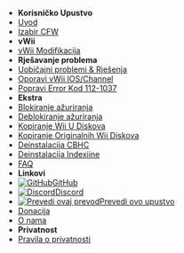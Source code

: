 - **Korisničko Upustvo**
- [Uvod](introduction)
- [Izabir CFW](cfw-choice)
- **vWii**
- [vWii Modifikacija](vwii-modding)
- **Rješavanje problema**
- [Uobičajni problemi & Rješenja](common-issues-fixes)
- [Oporavi vWii IOS/Channel](recover-vwii-ioses-channels)
- [Popravi Error Kod 112-1037](fix-errcode-112-1037)
- **Ekstra**
- [Blokiranje ažuriranja](block-updates)
- [Deblokiranje ažuriranja](unblock-updates)
- [Kopiranje Wii U Diskova](dump-games)
- [Kopiranje Originalnih Wii Diskova](dump-wii-games)
- [Deinstalacija CBHC](uninstall-cbhc)
- [Deinstalacija Indexiine](uninstall-indexiine)
- [FAQ](faq)
- **Linkovi**
- [![GitHub](https://icongr.am/simple/github.svg?color=808080&size=16)GitHub](https://github.com/hacks-guide/Guide-WiiU)
- [![Discord](https://icongr.am/simple/discord.svg?colored&size=16)Discord](https://discord.gg/C29hYvh)
- [![Prevedi ovaj prevod](https://icongr.am/material/translate.svg?color=808080&size=16)Prevedi ovo upustvo](https://hacks-guide.crowdin.com/u/projects/10)
- [Donacija](donations)
- [O nama](about)
- **Privatnost**
- [Pravila o privatnosti](privacy-policy)
